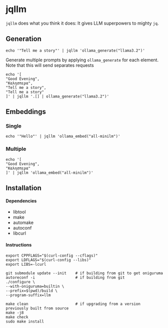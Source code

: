 # jqllm

`jqllm` does what you think it does:
It gives LLM superpowers to mighty `jq`.

## Generation

```shell
echo '"Tell me a story"' | jqllm 'ollama_generate("llama3.2")'
```

Generate multiple prompts by applying `ollama_generate`
for each element.
Note that this will send separates requests

```shell
echo '[
"Good Evening", 
"Καλησπερα",
"Tell me a story",
"Tell me a story"
]' | jqllm '.[] | ollama_generate("llama3.2")'
```

## Embeddings

### Single

```shell
echo '"Hello"' | jqllm 'ollama_embed("all-minilm")'
```

### Multiple

```shell
echo '[
"Good Evening", 
"Καλησπερα"
]' | jqllm 'ollama_embed("all-minilm")'
```

## Installation

#### Dependencies

- libtool
- make
- automake
- autoconf
- libcurl

#### Instructions

```shell
export CPPFLAGS="$(curl-config --cflags)" 
export LDFLAGS="$(curl-config --libs)" 
export LIBS=-lcurl
```

```console
git submodule update --init    # if building from git to get oniguruma
autoreconf -i                  # if building from git
./configure \
--with-oniguruma=builtin \
--prefix=$(pwd)/build \
--program-suffix=llm

make clean                     # if upgrading from a version previously built from source
make -j8
make check
sudo make install
```